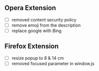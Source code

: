 ## Opera Extension
- [ ] removed content security policy
- [ ] remove emoji from the description
- [ ] replace google with Bing

## Firefox Extension
- [ ] resize popup to 8 & 14 cm
- [ ] removed focused parameter in window.js